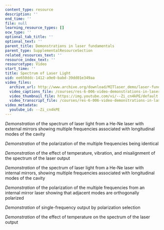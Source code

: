 ```yaml
---
content_type: resource
description: ''
end_time: ''
file: null
learning_resource_types: []
ocw_type: ''
optional_tab_title: ''
optional_text: ''
parent_title: Demonstrations in laser fundamentals
parent_type: SupplementalResourceSection
related_resources_text: ''
resource_index_text: ''
resourcetype: Video
start_time: ''
title: Spectrum of Laser Light
uid: ee650ddc-1412-a9e0-babd-39dd01e349aa
video_files:
  archive_url: http://www.archive.org/download/MITlaser_demo/laser-fund-demo-4_300k.mp4
  video_captions_file: /courses/res-6-006-video-demonstrations-in-lasers-and-optics-spring-2008/561b80ada0225072b492066e0e446ac2_--Zi_cn4kPE.vtt
  video_thumbnail_file: https://img.youtube.com/vi/--Zi_cn4kPE/default.jpg
  video_transcript_file: /courses/res-6-006-video-demonstrations-in-lasers-and-optics-spring-2008/674c0c322cf0d87072e31de3e51f8e27_--Zi_cn4kPE.pdf
video_metadata:
  youtube_id: --Zi_cn4kPE
---
```


_Demonstration_ of the spectrum of laser light from a He-Ne laser with external mirrors showing multiple frequencies associated with longitudinal modes of the cavity

_Demonstration_ of the polarization of the multiple frequencies being identical

_Demonstration_ of the effect of temperature, vibration, and misalignment of the spectrum of the laser output

_Demonstration_ of the spectrum of laser light from a He-Ne laser with internal mirrors, showing multiple frequencies associated with longitudinal modes of the cavity

_Demonstration_ of the polarization of the multiple frequencies from an internal mirror laser showing that adjacent modes are orthogonally polarized

_Demonstration_ of single-frequency output by polarization selection

_Demonstration_ of the effect of temperature on the spectrum of the laser output



